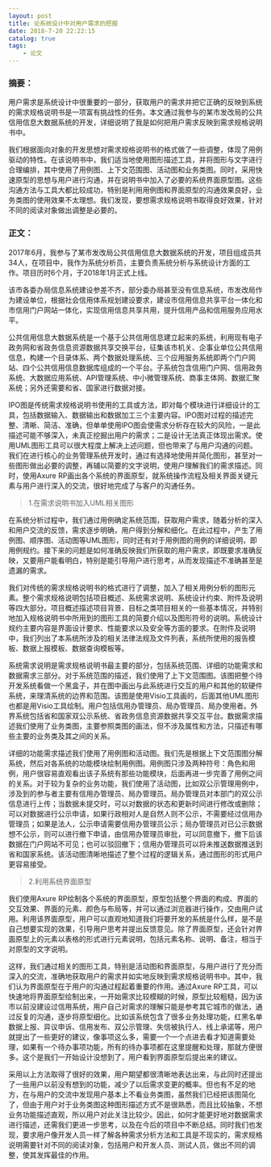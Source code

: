 ```yaml
---
layout: post
title: 论系统设计中对用户需求的把握
date: 2018-7-20 22:22:15
catalog: true
tags:
    - 论文
---
```


### **摘要：**

用户需求是系统设计中很重要的一部分，获取用户的需求并把它正确的反映到系统的需求规格说明书是一项富有挑战性的任务。本文通过我参与的某市发改局的公共信用信息大数据系统的开发，详细说明了我是如何把用户需求反映到需求规格说明书中。

我们根据面向对象的开发思想对需求规格说明书的格式做了一些调整，体现了用例驱动的特性。在该说明书中，我们适当地使用图形描述工具，并将图形与文字进行合理编排，其中使用了用例图、上下文范围图、活动图和业务类图。同时，采用快速原型的思想与用户进行沟通，并在说明书中加入了必要的系统界面原型图。这些沟通方法与工具大都比较成功，特别是利用用例图和界面原型的沟通效果良好，业务类图的使用效果不太理想。我们发现，要想需求规格说明书取得良好效果，针对不同的阅读对象做出调整是必要的。

### **正文：**

2017年6月，我参与了某市发改局公共信用信息大数据系统的开发，项目组成员共34人，在项目中，我作为系统分析员，主要负责系统分析与系统设计方面的工作。项目历时6个月，于2018年1月正式上线。

该市各委办局信息系统建设参差不齐，部分委办局甚至没有信息系统，市发改局作为建设单位，根据社会信用体系规划建设要求，建设市信用信息共享平台一体化和市信用门户网站一体化，实现信用信息共享共用，提升信用产品和信用服务应用水平。

公共信用信息大数据系统是一个基于公共信用信息建立起来的系统，利用现有电子政务网和省政务信息资源数据共享交换平台，征集该市机关、企事业单位公共信用信息，构建一个目录体系、两个数据处理系统、三个应用服务系统即两个门户网站、四个公共信用信息数据库组成的一个平台。子系统包含信用门户网、信用政务系统、大数据应用系统、API管理系统、中小微管理系统、商事主体网、数据汇聚系统；另外还需要和省、国家进行数据对接。
	
IPO图是传统需求规格说明书使用的工具或方法，即对每个模块进行详细设计的工具，包括数据输入、数据输出和数据加工三个主要内容。IPO图对过程的描述完整、清晰、简洁、准确，但单单使用IPO图会使需求分析存在较大的风险，一是此描述可能不够深入，未真正挖掘出用户的需求；二是设计无法真正体现出需求。使用UML图形工具可以很大程度上解决上述问题，但也带来了与用户沟通的问题。我们在进行核心的业务管理系统开发时，通过有选择地使用并简化图形，甚至对一些图形做出必要的调整，再辅以简要的文字说明，使用户理解我们的需求描述。同时，使用Axure RP画出各个系统的界面原型，就系统操作流程及相关界面关键元素与用户进行深入的交流，很好地完成了与客户的沟通任务。

> 1.在需求说明书加入UML相关图形

在系统分析过程中，我们通过用例确定系统范围，获取用户需求，随着分析的深入和用户交流的反馈，需求逐步明确，用户得到分解和细化。在此过程中，产生了用例图、顺序图、活动图等UML图形，同时还有对于用例图的用例的详细说明，即用例规约。接下来的问题是如何准确反映我们所获取的用户需求，即既要求准确反映，又要用户能看明白，特别是能引导用户进行思考，从而发现描述不准确甚至是遗漏的需求。

我们对传统的需求规格说明书的格式进行了调整，加入了相关用例分析的图形元素。整个需求规格说明包括项目概述、系统需求说明、系统设计约束、附件及说明等四大部分。项目概述描述项目背景、目标之类项目相关的一些基本情况，并特别地加入规格说明书中所用到的图形工具的简要介绍以及图形符号的说明。系统设计规约主要内容是界面设计要求、性能要求以及安全等方面的要求。在附件及说明中，我们列出了本系统所涉及的相关法律法规及文件列表，系统所使用的报告模板、数据上报模板、数据查询模板等。

系统需求说明是需求规格说明书最主要的部分，包括系统范围、详细的功能需求和数据需求三部分。对于系统范围的描述，我们使用了上下文范围图。该图把整个待开发系统看做一个黑盒子，并在图中画出与此系统进行交互的用户和其他的软硬件系统，来理清系统的边界和范围。该图是使用Visio工具画的，后面其他UML图形也都是用Visio工具绘制。用户包括信用办管理员、局办管理员、局办使用者。外界系统包括省和国家双公示系统、省政务信息资源数据共享交互平台。数据需求描述我们使用了业务类图，主要参照类图的画法，但不涉及属性和方法，只描述有哪些主要的业务类及其之间的关系。

详细的功能需求描述我们使用了用例图和活动图。我们先是根据上下文范围图分解系统，然后对各系统的功能模块绘制用例图。用例图只涉及两种符号：角色和用例，用户很容易直观看出该子系统有那些功能模块，后面再进一步完善了用例之间的关系。对于较为复杂的业务功能，我们使用了活动图，比如双公示管理用例中，涉及到的参与者主要有信用办管理员、局办管理员。局办管理员对本部门的双公示信息进行上传；当数据未提交时，可以对数据的状态和更新时间进行修改或删除；可以对数据进行公示申请，如果行政相对人是自然人则不公示，不需要经过信用办管理员；如果是法人，公示申请需要信用办管理员公示；局办管理员对已公示数据想不公示，则可以进行撤下申请，由信用办管理员审批，可以同意撤下，撤下后该数据在门户网站不可见；也可以驳回撤下；信用办管理员可以将未推送数据推送到省和国家系统。该活动图清晰地描述了整个过程的逻辑关系，通过图形的形式用户更容易接受。

> 2.利用系统界面原型

我们使用Axure RP绘制各个系统的界面原型，原型包括整个界面的构成、界面的交互效果、界面的元素、颜色与布局等，并可以通过浏览器进行操作，交由用户试用。利用该界面原型，用户可以直观地知道我们将要开发的系统是什么样，是不是自己想要实现的效果，引导用户思考并提出反馈意见。除了界面原型，还会针对界面原型上的元素以表格的形式进行元素说明，包括元素名称、说明、备注，相当于对原型的文字说明。

这样，我们通过相关的图形工具，特别是活动图和界面原型，与用户进行了充分而深入的交流，准确地获取用户的需求并如实地反映到需求规格说明书中。其中，我们认为界面原型在于用户的沟通过程起着重要的作用。通过Axure RP工具，可以快速地将界面原型绘制出来，一开始需求比较模糊的时候，原型比较粗糙，因为该市以前没建设过信用系统，用户自己对需求的理解只能是参考其它城市的做法，通过反复的沟通，逐步将原型细化。比如该系统包含了很多业务处理功能，红黑名单数据上报、异议申诉、信用发布、双公示管理、失信被执行人、线上承诺等，用户就提出了一些更好的建议，像事项这么多，需要一个一个点进去看才知道需要处理，如果有一个待办事项功能，所有的待办事项都在这里提醒和处理，那就方便很多。这个是我们一开始设计没想到了，用户看到界面原型后提出来的建议。

采用以上方法取得了很好的效果，用户期望都很清晰地表达出来，与此同时还提出了一些用户以前没有想到的功能，减少了以后需求变更的概率。但也有不足的地方，在与用户的交流中发现用户基本上不看业务类图，虽然我们已经把该图简化了，但由于用户对于业务类图这种图形描述方式不是很熟悉，而且比较抽象，不想业务功能描述直观，所以用户对此关注比较少。因此，如何才能更好地对数据需求进行描述，还需我们更进一步思考，以及在今后的项目中不断总结。同时我们也发现，要求用户像开发人员一样了解各种需求分析方法和工具是不现实的，需求规格说明需要针对不同的阅读对象，包括用户和开发人员、测试人员，做出不同的调整，使其发挥最佳的作用。
